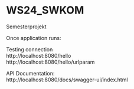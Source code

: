# WS24_SWKOM
Semesterprojekt

Once application runs:

Testing connection \
http://localhost:8080/hello \
http://localhost:8080/hello/urlparam

API Documentation: \
http://localhost:8080/docs/swagger-ui/index.html